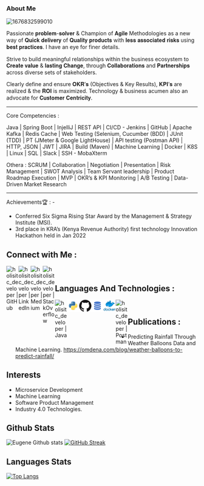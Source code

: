 ### About Me

![1676832599010](https://user-images.githubusercontent.com/70195777/229319128-f43918a6-194d-4b07-9db8-a438482f1a2f.jpg)

Passionate 𝐩𝐫𝐨𝐛𝐥𝐞𝐦-𝐬𝐨𝐥𝐯𝐞𝐫 & Champion of 𝐀𝐠𝐢𝐥𝐞 Methodologies as a new way of 𝐐𝐮𝐢𝐜𝐤 𝐝𝐞𝐥𝐢𝐯𝐞𝐫𝐲 of 𝐐𝐮𝐚𝐥𝐢𝐭𝐲 𝐩𝐫𝐨𝐝𝐮𝐜𝐭𝐬 with 𝐥𝐞𝐬𝐬 𝐚𝐬𝐬𝐨𝐜𝐢𝐚𝐭𝐞𝐝 𝐫𝐢𝐬𝐤𝐬 using 𝐛𝐞𝐬𝐭 𝐩𝐫𝐚𝐜𝐭𝐢𝐜𝐞𝐬. I have an eye for finer details. 

Strive to build meaningful relationships within the business ecosystem to 𝐂𝐫𝐞𝐚𝐭𝐞 𝐯𝐚𝐥𝐮𝐞 & 𝐥𝐚𝐬𝐭𝐢𝐧𝐠 𝐂𝐡𝐚𝐧𝐠𝐞, through 𝐂𝐨𝐥𝐥𝐚𝐛𝐨𝐫𝐚𝐭𝐢𝐨𝐧𝐬 and 𝐏𝐚𝐫𝐭𝐧𝐞𝐫𝐬𝐡𝐢𝐩𝐬 across diverse sets of stakeholders. 

Clearly define and ensure 𝐎𝐊𝐑’𝐬 (Objectives & Key Results), 𝐊𝐏𝐈’𝐬 are realized & the 𝐑𝐎𝐈 is maximized. Technology & business acumen also an advocate for 𝐂𝐮𝐬𝐭𝐨𝐦𝐞𝐫 𝐂𝐞𝐧𝐭𝐫𝐢𝐜𝐢𝐭𝐲.

 _ _ _ _ _ _ _ _ _ _ _ _ _ _ _ _ _ _ _ _ _ _ _ _ _

Core Competencies :

Java | Spring Boot | InjelliJ | REST API | CI/CD - Jenkins | GitHub | Apache Kafka | Redis Cache | Web Testing (Selenium, Cucumber (BDD) | JUnit (TDD) | PT (JMeter & Google LightHouse) | API testing (Postman API) | HTTP, JSON | JWT | JIRA | Build (Maven) | Machine Learning | Docker | K8S | Linux | SQL | Slack | SSH - MobaXterm

Othera :
SCRUM | Collaboration | Negotiation | Presentation | Risk Management | SWOT Analysis | Team Servant leadership | Product Roadmap Execution | MVP | OKR’s & KPI Monitoring | A/B Testing | Data-Driven Market Research 

_ _ _ _ _ _ _ _ _ _ _ _ _ _ _ _ _ _ _ _ _ _ _ _ _

Achievements🏆 : -
* Conferred Six Sigma Rising Star Award by the Management & Strategy Institute (MSI).
* 3rd place in KRA’s (Kenya Revenue Authority) first technology Innovation Hackathon held in Jan 2022

## Connect with Me :
<a href ="https://github.com/EugeneGitonga" >
<img align="left" alt="holisitc_developer | GitHub" width="32px" src="https://cdn.jsdelivr.net/npm/simple-icons@v3/icons/github.svg"/>
</a>
<a href ="https://www.linkedin.com/mwlite/in/eugene-gitonga-b29730163" >
<img align="left" alt="holisitc_developer | LinkedIn" width="32px" src="https://cdn.jsdelivr.net/npm/simple-icons@v3/icons/linkedin.svg" />
</a>
<a href ="https://medium.com/@eugenegitongamuiru" >
<img align="left" alt="holisitc_developer | Medium" width="32px" src="https://cdn.jsdelivr.net/npm/simple-icons@v3/icons/medium.svg"/>
</a>
<a href ="https://stackoverflow.com/users/19410384/eugene-gitonga?tab=profile" >
<img align="left" alt="holisitc_developer | StackOverflow" width="32px" src="https://cdn.jsdelivr.net/npm/simple-icons@v3/icons/stackoverflow.svg"/>
</a>

<br/>

## Languages And Technologies :
<img align="left" alt="holisitc_developer | Java" width="32px" src="https://cdn.jsdelivr.net/npm/simple-icons@v3/icons/java.svg"/>
<img align="left" alt="python" width="32px" src="https://raw.githubusercontent.com/github/explore/80688e429a7d4ef2fca1e82350fe8e3517d3494d/topics/python/python.png" />
<img align="left" alt="GitHub" width="32px" src="https://raw.githubusercontent.com/github/explore/78df643247d429f6cc873026c0622819ad797942/topics/github/github.png" />
<img align="left" alt="SQL" width="32px" src="https://raw.githubusercontent.com/github/explore/80688e429a7d4ef2fca1e82350fe8e3517d3494d/topics/sql/sql.png" />
<img align="left" alt="Docker" width="32px" src="https://raw.githubusercontent.com/github/explore/80688e429a7d4ef2fca1e82350fe8e3517d3494d/topics/docker/docker.png" />
<img align="left" alt="holisitc_developer | Postman" width="32px" src="https://cdn.jsdelivr.net/npm/simple-icons@v3/icons/postman.svg"/>
<br/>

## Publications :
* Predicting Rainfall Through Weather Balloons Data and Machine Learning.
  https://omdena.com/blog/weather-balloons-to-predict-rainfall/ 

## Interests
*  Microservice Development
*  Machine Learning
*  Software Product Management
*  Industry 4.0 Technologies.

## Github Stats
![Eugene Github stats](https://github-readme-stats.vercel.app/api?username=EugeneGitonga&show_icons=true&theme=radical)
[![GitHub Streak](http://github-readme-streak-stats.herokuapp.com?user=EugeneGitonga&theme=dark&background=000000)](https://git.io/streak-stats)

## Languages Stats
[![Top Langs](https://github-readme-stats.vercel.app/api/top-langs/?username=EugeneGitonga&layout=compact&theme=vision-friendly-dark)](https://github.com/hackster254/github-readme-stats)
